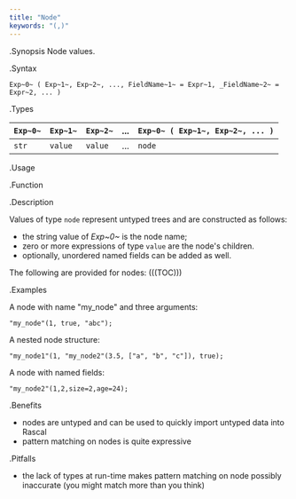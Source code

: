 ```yaml
---
title: "Node"
keywords: "(,)"
---
```


.Synopsis
Node values.

.Syntax

`Exp~0~ ( Exp~1~, Exp~2~, ..., FieldName~1~ = Expr~1, _FieldName~2~ = Expr~2, ... )`

.Types


|`Exp~0~`  | `Exp~1~` | `Exp~2~` | ... | `Exp~0~ ( Exp~1~, Exp~2~, ... )`  |
| --- | --- | --- | --- | --- |
| `str`      | `value`    | `value`    | ... | `node`                               |


.Usage

.Function

.Description

Values of type `node` represent untyped trees and are constructed as follows:

* the string value of _Exp~0~_ is the node name;
* zero or more expressions of type `value` are the node\'s children.
* optionally, unordered named fields can be added as well.

The following are provided for nodes:
(((TOC)))

.Examples

A node with name "my_node" and three arguments:
```rascal-shell,continue
"my_node"(1, true, "abc");
```
A nested node structure:
```rascal-shell,continue
"my_node1"(1, "my_node2"(3.5, ["a", "b", "c"]), true);
```
A node with named fields:
```rascal-shell,continue
"my_node2"(1,2,size=2,age=24);
```

.Benefits

* nodes are untyped and can be used to quickly import untyped data into Rascal
* pattern matching on nodes is quite expressive

.Pitfalls

* the lack of types at run-time makes pattern matching on node possibly inaccurate (you might match more than you think)
